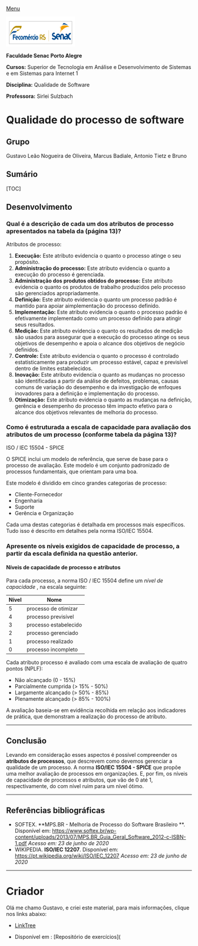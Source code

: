 [Menu](../../README.md)

![Logotipo Senac](..//img/senac.png)

**Faculdade Senac Porto Alegre**

**Cursos:** Superior de Tecnologia em Análise e Desenvolvimento de Sistemas e em Sistemas para Internet 1

**Disciplina:** Qualidade de Software

**Professora:** Sirlei Sulzbach

# Qualidade do processo de software



## Grupo

Gustavo Leão Nogueira de Oliveira, Marcus Badiale, Antonio Tietz e Bruno



## Sumário

[TOC]



## Desenvolvimento

### Qual é a descrição de cada um dos atributos de processo apresentados na tabela da (página 13)? 


Atributos de processo:

1. **Execução:** Este atributo evidencia o quanto o processo atinge o seu propósito.
2. **Administração do processo:** Este atributo evidencia o quanto a execução do processo é gerenciada. 
3. **Administração dos produtos obtidos do processo:** Este atributo evidencia o quanto os produtos de trabalho produzidos pelo processo são gerenciados apropriadamente. 
4. **Definição:** Este atributo evidencia o quanto um processo padrão é mantido para apoiar aimplementação do processo definido. 
5. **Implementação:** Este atributo evidencia o quanto o processo padrão é efetivamente implementado como um processo definido para atingir seus resultados. 
6. **Medição:** Este atributo evidencia o quanto os resultados de medição são usados para assegurar que a execução do processo atinge os seus objetivos de desempenho e apoia o alcance dos objetivos de negócio definidos.
7. **Controle:** Este atributo evidencia o quanto o processo é controlado estatisticamente para produzir um processo estável, capaz e previsível dentro de limites estabelecidos. 
8. **Inovação:** Este atributo evidencia o quanto as mudanças no processo são identificadas a partir da análise de defeitos, problemas, causas comuns de variação do desempenho e da investigação de enfoques inovadores para a definição e implementação do processo. 
9. **Otimização:** Este atributo evidencia o quanto as mudanças na definição, gerência e desempenho do processo têm impacto efetivo para o alcance dos objetivos relevantes de melhoria do processo. 

### Como é estruturada a escala de capacidade para avaliação dos atributos de um processo (conforme tabela da página 13)? 

ISO / IEC 15504 - SPICE

O SPICE inclui um modelo de referência, que serve de base para o processo de avaliação. Este modelo é um conjunto padronizado de processos fundamentais, que orientam para uma boa. 

Este modelo é dividido em cinco grandes categorias de processo: 

* Cliente-Fornecedor
* Engenharia
* Suporte
* Gerência e Organização

Cada uma destas categorias é detalhada em processos mais específicos. Tudo isso é descrito em detalhes pela norma ISO/IEC 15504. 

### Apresente os níveis exigidos de capacidade de processo, a partir da escala definida na questão anterior.

#### Níveis de capacidade de processo e atributos

Para cada processo, a norma ISO / IEC 15504 define um *nível de capacidade* , na escala seguinte:

| Nível | Nome                  |
| ----- | --------------------- |
| 5     | processo de otimizar  |
| 4     | processo previsível   |
| 3     | processo estabelecido |
| 2     | processo gerenciado   |
| 1     | processo realizado    |
| 0     | processo incompleto   |

Cada atributo processo é avaliado com uma escala de avaliação de quatro pontos (NPLF):

* Não alcançado (0 - 15%)
* Parcialmente cumprida (> 15% - 50%)
* Largamente alcançado (> 50% - 85%)
* Plenamente alcançado (> 85% - 100%)

A avaliação baseia-se em evidência recolhida em relação aos indicadores de prática, que demonstram a realização do processo de atributo.

---

## Conclusão

Levando em consideração esses aspectos é possível compreender os **atributos de processos**, que descrevem como devemos gerenciar a qualidade de um processo. A norma **ISO/IEC 15504 - SPICE** que propõe uma melhor avaliação de processos em organizações. E, por fim, os níveis de capacidade de processos e atributos, que vão de 0 até 1, respectivamente, do com nível ruim para um nível ótimo. 

---

## Referências bibliográficas

*  SOFTEX. **MPS.BR - Melhoria de Processo do Software Brasileiro **. Disponível em: https://www.softex.br/wp-content/uploads/2013/07/MPS.BR_Guia_Geral_Software_2012-c-ISBN-1.pdf *Acesso em:  23 de junho de 2020*
* WIKIPEDIA. **ISO/IEC 12207**. Disponível em: https://pt.wikipedia.org/wiki/ISO/IEC_12207 *Acesso em:  23 de junho de 2020*



---

# Criador

Olá me chamo Gustavo, e criei este material, para mais informações, clique nos links abaixo:

* [LinkTree](https://www.linktree.com.br/gusleaooliveira)


* Disponível em : [Repositório de exercícios](

